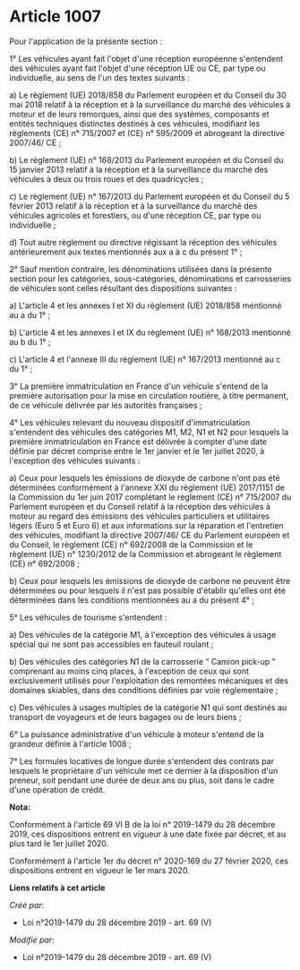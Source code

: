 # Article 1007

Pour l'application de la présente section :

1° Les véhicules ayant fait l'objet d'une réception européenne s'entendent des véhicules ayant fait l'objet d'une réception
UE ou CE, par type ou individuelle, au sens de l'un des textes suivants :

a) Le règlement (UE) 2018/858 du Parlement européen et du Conseil du 30 mai 2018 relatif à la réception et à la surveillance
du marché des véhicules à moteur et de leurs remorques, ainsi que des systèmes, composants et entités techniques distinctes
destinés à ces véhicules, modifiant les règlements (CE) n° 715/2007 et (CE) n° 595/2009 et abrogeant la directive 2007/46/
CE ;

b) Le règlement (UE) n° 168/2013 du Parlement européen et du Conseil du 15 janvier 2013 relatif à la réception et à la
surveillance du marché des véhicules à deux ou trois roues et des quadricycles ;

c) Le règlement (UE) n° 167/2013 du Parlement européen et du Conseil du 5 février 2013 relatif à la réception et à la
surveillance du marché des véhicules agricoles et forestiers, ou d'une réception CE, par type ou individuelle ;

d) Tout autre règlement ou directive régissant la réception des véhicules antérieurement aux textes mentionnés aux a à c du
présent 1° ;

2° Sauf mention contraire, les dénominations utilisées dans la présente section pour les catégories, sous-catégories,
dénominations et carrosseries de véhicules sont celles résultant des dispositions suivantes :

a) L'article 4 et les annexes I et XI du règlement (UE) 2018/858 mentionné au a du 1° ;

b) L'article 4 et les annexes I et IX du règlement (UE) n° 168/2013 mentionné au b du 1° ;

c) L'article 4 et l'annexe III du règlement (UE) n° 167/2013 mentionné au c du 1° ;

3° La première immatriculation en France d'un véhicule s'entend de la première autorisation pour la mise en circulation
routière, à titre permanent, de ce véhicule délivrée par les autorités françaises ;

4° Les véhicules relevant du nouveau dispositif d'immatriculation s'entendent des véhicules des catégories M1, M2, N1 et N2
pour lesquels la première immatriculation en France est délivrée à compter d'une date définie par décret comprise entre le
1er janvier et le 1er juillet 2020, à l'exception des véhicules suivants :

a) Ceux pour lesquels les émissions de dioxyde de carbone n'ont pas été déterminées conformément à l'annexe XXI du règlement
(UE) 2017/1151 de la Commission du 1er juin 2017 complétant le règlement (CE) n° 715/2007 du Parlement européen et du Conseil
relatif à la réception des véhicules à moteur au regard des émissions des véhicules particuliers et utilitaires légers (Euro
5 et Euro 6) et aux informations sur la réparation et l'entretien des véhicules, modifiant la directive 2007/46/ CE du
Parlement européen et du Conseil, le règlement (CE) n° 692/2008 de la Commission et le règlement (UE) n° 1230/2012 de la
Commission et abrogeant le règlement (CE) n° 692/2008 ;

b) Ceux pour lesquels les émissions de dioxyde de carbone ne peuvent être déterminées ou pour lesquels il n'est pas possible
d'établir qu'elles ont été déterminées dans les conditions mentionnées au a du présent 4° ;

5° Les véhicules de tourisme s'entendent :

a) Des véhicules de la catégorie M1, à l'exception des véhicules à usage spécial qui ne sont pas accessibles en fauteuil
roulant ;

b) Des véhicules des catégories N1 de la carrosserie “ Camion pick-up ” comprenant au moins cinq places, à l'exception de
ceux qui sont exclusivement utilisés pour l'exploitation des remontées mécaniques et des domaines skiables, dans des
conditions définies par voie réglementaire ;

c) Des véhicules à usages multiples de la catégorie N1 qui sont destinés au transport de voyageurs et de leurs bagages ou de
leurs biens ;

6° La puissance administrative d'un véhicule à moteur s'entend de la grandeur définie à l'article 1008 ;

7° Les formules locatives de longue durée s'entendent des contrats par lesquels le propriétaire d'un véhicule met ce dernier
à la disposition d'un preneur, soit pendant une durée de deux ans ou plus, soit dans le cadre d'une opération de crédit.

**Nota:**

Conformément à l'article 69 VI B de la loi n° 2019-1479 du 28 décembre 2019, ces dispositions entrent en vigueur à une date
fixée par décret, et au plus tard le 1er juillet 2020.

Conformément à l'article 1er du décret n° 2020-169 du 27 février 2020, ces dispositions entrent en vigueur le 1er mars 2020.

**Liens relatifs à cet article**

_Créé par_:

  - Loi n°2019-1479 du 28 décembre 2019 - art. 69 (V)

_Modifié par_:

  - Loi n°2019-1479 du 28 décembre 2019 - art. 69 (V)
